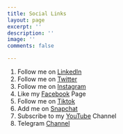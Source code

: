 ```yaml
---
title: Social Links
layout: page
excerpt: ''
description: ''
image: ''
comments: false

---
```

1. Follow me on [LinkedIn](http://www.linkedin.com/in/realbakari)
2. Follow me on [Twitter](http://www.twitter.com/realbakari)
3. Follow me on [Instagram](http://www.instagram.com/realbakari)
4. Like my [Facebook](http://www.facebook.com/therealbakari) Page
5. Follow me on [Tiktok ](https://www.tiktok.com/@realbakari "Tiktok")
6. Add me on [Snapchat](http://www.snapchat.com/add/bakarimustafa)
7. Subscribe to my [YouTube](http://www.youtube.com/c/realbakari) Channel
8. Telegram [Channel](https://t.me/realbakari "Telegram Channel")